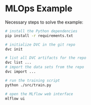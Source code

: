 # MLOps Example

Necessary steps to solve the example:
```bash
# install the Python dependencies
pip install -r requirements.txt

# initialize DVC in the git repo
dvc init

# list all DVC artifacts for the repo
dvc list ...
# import the data sets from the repo
dvc import ...

# run the training script
python ./src/train.py

# open the MLflow web interface
mlflow ui

```